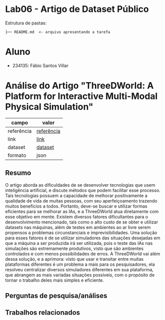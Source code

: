 # Lab06 - Artigo de Dataset Público
Estrutura de pastas:
```
├── README.md  <- arquivo apresentando a tarefa
```
# Aluno
* 234135: Fábio Santos Villar
# Análise do Artigo "ThreeDWorld: A Platform for Interactive Multi-Modal Physical Simulation"
campo | valor
------|------
referência|[referência](https://openreview.net/pdf?id=db1InWAwW2T)
link| [link](https://openreview.net/forum?id=db1InWAwW2T)
dataset|[dataset](https://github.com/threedworld-mit/tdw)
formato|json
## Resumo
O artigo aborda as dificuldades de se desenvolver tecnologias que usem inteligência artificial, e discute métodos que podem facilitar esse processo. Tais tecnologias possuem a capacidade de melhorar positivamente a qualidade de vida de muitas pessoas, com seu aperfeiçoamento trazendo muitos benefícios a todos. Portanto, deve-se buscar e utilizar formas eficientes para se melhorar as IAs, e a ThreeDWorld atua diretamente com esse objetivo em mente.
	Existem diversos fatores dificultantes para o desenvolvimento mencionado, tais como o alto custo de se obter e utilizar datasets nas máquinas, além de testes em ambientes ao ar livre serem propensos a problemas circunstanciais e imprevisibilidades. Uma solução para esses fatores é de se utilizar simuladores das situações desejadas em que a máquina a ser produzida irá ser utilizada, pois o teste das IAs nas simulações são extremamente produtivos, visto que são ambientes controlados e com menos possibilidades de erros.
	A ThreeDWorld vai além dessa solução, e a aprimora: visto que usar e transitar entre muitas plataformas diferentes é um problema a mais para os pesquisadores, ela resolveu centralizar diversos simuladores diferentes em sua plataforma, que abrangem as mais variadas situações possíveis, com o propósito de tornar o trabalho deles mais simples e eficiente.
## Perguntas de pesquisa/análises
## Trabalhos relacionados
